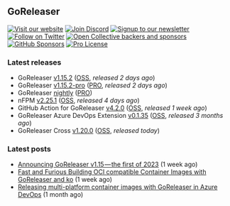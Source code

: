 ## GoReleaser

[![Visit our website](https://img.shields.io/badge/website-4285F4?style=for-the-badge&logo=googlechrome&logoColor=white)](https://goreleaser.com)
[![Join Discord](https://img.shields.io/badge/Discord-5865F2?style=for-the-badge&logo=discord&logoColor=white)](https://discord.gg/RGEBtg8vQ6)
[![Signup to our newsletter](https://img.shields.io/badge/news-E15718?style=for-the-badge&logo=revue&logoColor=white)](https://www.getrevue.co/profile/goreleaser)
[![Follow on Twitter](https://img.shields.io/badge/twitter-1DA1F2?style=for-the-badge&logo=twitter&logoColor=white)](https://twitter.com/goreleaser)
[![Open Collective backers and sponsors](https://img.shields.io/opencollective/all/goreleaser?logo=opencollective&style=for-the-badge)](https://opencollective.com/goreleaser)
[![GitHub Sponsors](https://img.shields.io/github/sponsors/caarlos0?logo=github&style=for-the-badge)](https://github.com/sponsors/caarlos0)
[![Pro License](https://img.shields.io/badge/pro_license-36A9AE?style=for-the-badge&logo=gumroad&logoColor=white)](https://goreleaser.com/pro)

### Latest releases
- GoReleaser [v1.15.2](https://github.com/goreleaser/goreleaser/releases/tag/v1.15.2) ([OSS](https://github.com/goreleaser/goreleaser), _released 2 days ago_)
- GoReleaser [v1.15.2-pro](https://github.com/goreleaser/goreleaser-pro/releases/tag/v1.15.2-pro) ([PRO](https://goreleaser.com/pro), _released 2 days ago_)
- GoReleaser [nightly](https://github.com/goreleaser/goreleaser-pro/releases/tag/nightly) ([PRO](https://goreleaser.com/pro))
- nFPM [v2.25.1](https://github.com/goreleaser/nfpm/releases/tag/v2.25.1) ([OSS](https://nfpm.goreleaser.com), _released 4 days ago_)
- GitHub Action for GoReleaser [v4.2.0](https://github.com/goreleaser/goreleaser-action/releases/tag/v4.2.0) ([OSS](https://github.com/goreleaser/goreleaser-action), _released 1 week ago_)
- GoReleaser Azure DevOps Extension [v0.1.35](https://github.com/goreleaser/goreleaser-azure-devops-extension/releases/tag/v0.1.35) ([OSS](https://github.com/goreleaser/goreleaser-azure-devops-extension), _released 3 months ago_)
- GoReleaser Cross [v1.20.0](https://github.com/goreleaser/goreleaser-cross/releases/tag/v1.20.0) ([OSS](https://github.com/goreleaser/goreleaser-cross), _released today_)


### Latest posts
- [Announcing GoReleaser v1.15 — the first of 2023](https://blog.goreleaser.com/announcing-goreleaser-v1-15-the-first-of-2023-bfa38b96f01c?source=rss----17aa0cbd263f---4) (1 week ago)
- [Fast and Furious Building OCI compatible Container Images with GoReleaser and ko](https://blog.goreleaser.com/fast-and-furious-building-oci-compatible-container-images-with-goreleaser-and-ko-77d9378c4130?source=rss----17aa0cbd263f---4) (1 week ago)
- [Releasing multi-platform container images with GoReleaser in Azure DevOps](https://blog.goreleaser.com/releasing-multi-platform-container-images-with-goreleaser-in-azure-devops-d8916df4250a?source=rss----17aa0cbd263f---4) (1 month ago)
